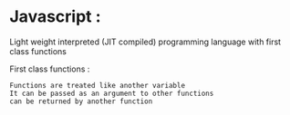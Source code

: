 Javascript : 
============

Light weight interpreted (JIT compiled)
programming language with first class functions


First class functions : 

    Functions are treated like another variable
    It can be passed as an argument to other functions 
    can be returned by another function

